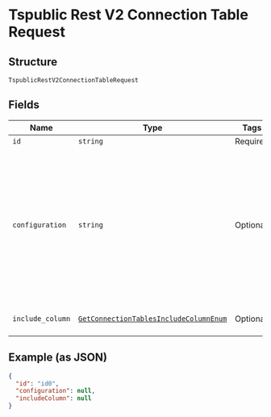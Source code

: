 
# Tspublic Rest V2 Connection Table Request

## Structure

`TspublicRestV2ConnectionTableRequest`

## Fields

| Name | Type | Tags | Description |
|  --- | --- | --- | --- |
| `id` | `string` | Required | GUID of the connection |
| `configuration` | `string` | Optional | A JSON object of the connection metadata. If this field is left empty, then the configuration saved in the connection is considered.<br><br>To get the tables based on a different configuration, include required attributes in the connection configuration JSON.<br><br>Example:<br><br>Get tables from Snowflake with a different user account than specified in the connection: {"user":"test_user","password":"test_pwd","role":"test_role"}<br><br>Get tables from Redshift for different database than specified in the connection: {"database":"test_db"} |
| `include_column` | [`GetConnectionTablesIncludeColumnEnum`](../../doc/models/get-connection-tables-include-column-enum.md) | Optional | When set to true, the response will include column level details as well.<br>**Default**: `'true'` |

## Example (as JSON)

```json
{
  "id": "id0",
  "configuration": null,
  "includeColumn": null
}
```

